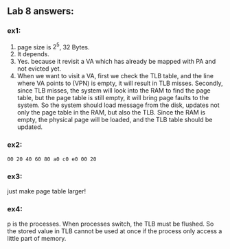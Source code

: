 ## Lab 8 answers:
### ex1:
1. page size is $2^{5}$, 32 Bytes.
2. It depends.
3. Yes. because it revisit a VA which has already be mapped with PA and not evicted yet.
4. When we want to visit a VA, first we check the TLB table, and the line where VA points to (VPN) is empty, it will result in TLB misses. Secondly, since TLB misses, the system will look into the RAM to find the page table, but the page table is still empty, it will bring page faults to the system. So the system should load message from the disk, updates not only the page table in the RAM, but also the TLB. Since the RAM is empty, the physical page will be loaded, and the TLB table should be updated.

### ex2:
```
00 20 40 60 80 a0 c0 e0 00 20
```

### ex3:
just make page table larger!

### ex4:
p is the processes. When processes switch, the TLB must be flushed. So the stored value in TLB cannot be used at once if the process only access a little part of memory.